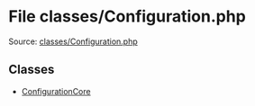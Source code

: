 File classes/Configuration.php
=========

Source: [classes/Configuration.php](https://github.com/PrestaShop/PrestaShop/blob/1.5.0.17/classes/Configuration.php)


Classes
-------

* [ConfigurationCore](class.ConfigurationCore.md)

